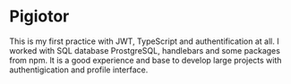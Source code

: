 # Pigiotor
This is my first practice with JWT, TypeScript and authentification at all. I worked with SQL database ProstgreSQL, handlebars and some packages from npm. It is a good experience and base to develop large projects with authentigication and profile interface.